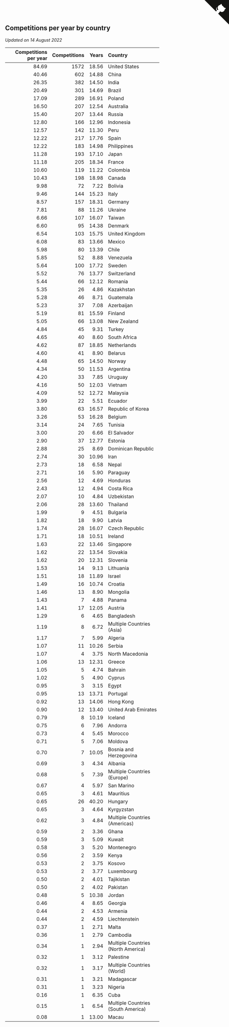 ## Competitions per year by country

*Updated on 14 August 2022*

| Competitions per year | Competitions | Years | Country |
| ---: | ---: | ---: | :--- |
| 84.69 | 1572 | 18.56 | United States |
| 40.46 | 602 | 14.88 | China |
| 26.35 | 382 | 14.50 | India |
| 20.49 | 301 | 14.69 | Brazil |
| 17.09 | 289 | 16.91 | Poland |
| 16.50 | 207 | 12.54 | Australia |
| 15.40 | 207 | 13.44 | Russia |
| 12.80 | 166 | 12.96 | Indonesia |
| 12.57 | 142 | 11.30 | Peru |
| 12.22 | 217 | 17.76 | Spain |
| 12.22 | 183 | 14.98 | Philippines |
| 11.28 | 193 | 17.10 | Japan |
| 11.18 | 205 | 18.34 | France |
| 10.60 | 119 | 11.22 | Colombia |
| 10.43 | 198 | 18.98 | Canada |
| 9.98 | 72 | 7.22 | Bolivia |
| 9.46 | 144 | 15.23 | Italy |
| 8.57 | 157 | 18.31 | Germany |
| 7.81 | 88 | 11.26 | Ukraine |
| 6.66 | 107 | 16.07 | Taiwan |
| 6.60 | 95 | 14.38 | Denmark |
| 6.54 | 103 | 15.75 | United Kingdom |
| 6.08 | 83 | 13.66 | Mexico |
| 5.98 | 80 | 13.39 | Chile |
| 5.85 | 52 | 8.88 | Venezuela |
| 5.64 | 100 | 17.72 | Sweden |
| 5.52 | 76 | 13.77 | Switzerland |
| 5.44 | 66 | 12.12 | Romania |
| 5.35 | 26 | 4.86 | Kazakhstan |
| 5.28 | 46 | 8.71 | Guatemala |
| 5.23 | 37 | 7.08 | Azerbaijan |
| 5.19 | 81 | 15.59 | Finland |
| 5.05 | 66 | 13.08 | New Zealand |
| 4.84 | 45 | 9.31 | Turkey |
| 4.65 | 40 | 8.60 | South Africa |
| 4.62 | 87 | 18.85 | Netherlands |
| 4.60 | 41 | 8.90 | Belarus |
| 4.48 | 65 | 14.50 | Norway |
| 4.34 | 50 | 11.53 | Argentina |
| 4.20 | 33 | 7.85 | Uruguay |
| 4.16 | 50 | 12.03 | Vietnam |
| 4.09 | 52 | 12.72 | Malaysia |
| 3.99 | 22 | 5.51 | Ecuador |
| 3.80 | 63 | 16.57 | Republic of Korea |
| 3.26 | 53 | 16.28 | Belgium |
| 3.14 | 24 | 7.65 | Tunisia |
| 3.00 | 20 | 6.66 | El Salvador |
| 2.90 | 37 | 12.77 | Estonia |
| 2.88 | 25 | 8.69 | Dominican Republic |
| 2.74 | 30 | 10.96 | Iran |
| 2.73 | 18 | 6.58 | Nepal |
| 2.71 | 16 | 5.90 | Paraguay |
| 2.56 | 12 | 4.69 | Honduras |
| 2.43 | 12 | 4.94 | Costa Rica |
| 2.07 | 10 | 4.84 | Uzbekistan |
| 2.06 | 28 | 13.60 | Thailand |
| 1.99 | 9 | 4.51 | Bulgaria |
| 1.82 | 18 | 9.90 | Latvia |
| 1.74 | 28 | 16.07 | Czech Republic |
| 1.71 | 18 | 10.51 | Ireland |
| 1.63 | 22 | 13.46 | Singapore |
| 1.62 | 22 | 13.54 | Slovakia |
| 1.62 | 20 | 12.31 | Slovenia |
| 1.53 | 14 | 9.13 | Lithuania |
| 1.51 | 18 | 11.89 | Israel |
| 1.49 | 16 | 10.74 | Croatia |
| 1.46 | 13 | 8.90 | Mongolia |
| 1.43 | 7 | 4.88 | Panama |
| 1.41 | 17 | 12.05 | Austria |
| 1.29 | 6 | 4.65 | Bangladesh |
| 1.19 | 8 | 6.72 | Multiple Countries (Asia) |
| 1.17 | 7 | 5.99 | Algeria |
| 1.07 | 11 | 10.26 | Serbia |
| 1.07 | 4 | 3.75 | North Macedonia |
| 1.06 | 13 | 12.31 | Greece |
| 1.05 | 5 | 4.74 | Bahrain |
| 1.02 | 5 | 4.90 | Cyprus |
| 0.95 | 3 | 3.15 | Egypt |
| 0.95 | 13 | 13.71 | Portugal |
| 0.92 | 13 | 14.06 | Hong Kong |
| 0.90 | 12 | 13.40 | United Arab Emirates |
| 0.79 | 8 | 10.19 | Iceland |
| 0.75 | 6 | 7.96 | Andorra |
| 0.73 | 4 | 5.45 | Morocco |
| 0.71 | 5 | 7.06 | Moldova |
| 0.70 | 7 | 10.05 | Bosnia and Herzegovina |
| 0.69 | 3 | 4.34 | Albania |
| 0.68 | 5 | 7.39 | Multiple Countries (Europe) |
| 0.67 | 4 | 5.97 | San Marino |
| 0.65 | 3 | 4.61 | Mauritius |
| 0.65 | 26 | 40.20 | Hungary |
| 0.65 | 3 | 4.64 | Kyrgyzstan |
| 0.62 | 3 | 4.84 | Multiple Countries (Americas) |
| 0.59 | 2 | 3.36 | Ghana |
| 0.59 | 3 | 5.09 | Kuwait |
| 0.58 | 3 | 5.20 | Montenegro |
| 0.56 | 2 | 3.59 | Kenya |
| 0.53 | 2 | 3.75 | Kosovo |
| 0.53 | 2 | 3.77 | Luxembourg |
| 0.50 | 2 | 4.01 | Tajikistan |
| 0.50 | 2 | 4.02 | Pakistan |
| 0.48 | 5 | 10.38 | Jordan |
| 0.46 | 4 | 8.65 | Georgia |
| 0.44 | 2 | 4.53 | Armenia |
| 0.44 | 2 | 4.59 | Liechtenstein |
| 0.37 | 1 | 2.71 | Malta |
| 0.36 | 1 | 2.79 | Cambodia |
| 0.34 | 1 | 2.94 | Multiple Countries (North America) |
| 0.32 | 1 | 3.12 | Palestine |
| 0.32 | 1 | 3.17 | Multiple Countries (World) |
| 0.31 | 1 | 3.21 | Madagascar |
| 0.31 | 1 | 3.23 | Nigeria |
| 0.16 | 1 | 6.35 | Cuba |
| 0.15 | 1 | 6.54 | Multiple Countries (South America) |
| 0.08 | 1 | 13.00 | Macau |


<a href="https://github.com/jonatanklosko/wca_statistics" class="github-corner" aria-label="View source on Github"><svg width="80" height="80" viewBox="0 0 250 250" style="fill:#151513; color:#fff; position: absolute; top: 0; border: 0; right: 0;" aria-hidden="true"><path d="M0,0 L115,115 L130,115 L142,142 L250,250 L250,0 Z"></path><path d="M128.3,109.0 C113.8,99.7 119.0,89.6 119.0,89.6 C122.0,82.7 120.5,78.6 120.5,78.6 C119.2,72.0 123.4,76.3 123.4,76.3 C127.3,80.9 125.5,87.3 125.5,87.3 C122.9,97.6 130.6,101.9 134.4,103.2" fill="currentColor" style="transform-origin: 130px 106px;" class="octo-arm"></path><path d="M115.0,115.0 C114.9,115.1 118.7,116.5 119.8,115.4 L133.7,101.6 C136.9,99.2 139.9,98.4 142.2,98.6 C133.8,88.0 127.5,74.4 143.8,58.0 C148.5,53.4 154.0,51.2 159.7,51.0 C160.3,49.4 163.2,43.6 171.4,40.1 C171.4,40.1 176.1,42.5 178.8,56.2 C183.1,58.6 187.2,61.8 190.9,65.4 C194.5,69.0 197.7,73.2 200.1,77.6 C213.8,80.2 216.3,84.9 216.3,84.9 C212.7,93.1 206.9,96.0 205.4,96.6 C205.1,102.4 203.0,107.8 198.3,112.5 C181.9,128.9 168.3,122.5 157.7,114.1 C157.9,116.9 156.7,120.9 152.7,124.9 L141.0,136.5 C139.8,137.7 141.6,141.9 141.8,141.8 Z" fill="currentColor" class="octo-body"></path></svg></a><style>.github-corner:hover .octo-arm{animation:octocat-wave 560ms ease-in-out}@keyframes octocat-wave{0%,100%{transform:rotate(0)}20%,60%{transform:rotate(-25deg)}40%,80%{transform:rotate(10deg)}}@media (max-width:500px){.github-corner:hover .octo-arm{animation:none}.github-corner .octo-arm{animation:octocat-wave 560ms ease-in-out}}</style>
